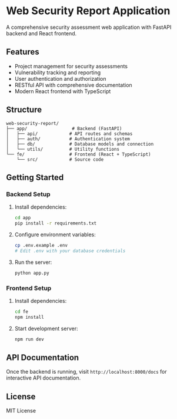 # Web Security Report Application

A comprehensive security assessment web application with FastAPI backend and React frontend.

## Features

- Project management for security assessments
- Vulnerability tracking and reporting
- User authentication and authorization
- RESTful API with comprehensive documentation
- Modern React frontend with TypeScript

## Structure

```
web-security-report/
├── app/                 # Backend (FastAPI)
│   ├── api/            # API routes and schemas
│   ├── auth/           # Authentication system
│   ├── db/             # Database models and connection
│   └── utils/          # Utility functions
└── fe/                 # Frontend (React + TypeScript)
    └── src/            # Source code
```

## Getting Started

### Backend Setup

1. Install dependencies:
   ```bash
   cd app
   pip install -r requirements.txt
   ```

2. Configure environment variables:
   ```bash
   cp .env.example .env
   # Edit .env with your database credentials
   ```

3. Run the server:
   ```bash
   python app.py
   ```

### Frontend Setup

1. Install dependencies:
   ```bash
   cd fe
   npm install
   ```

2. Start development server:
   ```bash
   npm run dev
   ```

## API Documentation

Once the backend is running, visit `http://localhost:8000/docs` for interactive API documentation.

## License

MIT License